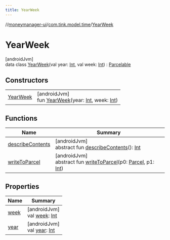 ```yaml
---
title: YearWeek
---
```

//[moneymanager-ui](../../../index.html)/[com.tink.model.time](../index.html)/[YearWeek](index.html)



# YearWeek



[androidJvm]\
data class [YearWeek](index.html)(val year: [Int](https://kotlinlang.org/api/latest/jvm/stdlib/kotlin/-int/index.html), val week: [Int](https://kotlinlang.org/api/latest/jvm/stdlib/kotlin/-int/index.html)) : [Parcelable](https://developer.android.com/reference/kotlin/android/os/Parcelable.html)



## Constructors


| | |
|---|---|
| [YearWeek](-year-week.html) | [androidJvm]<br>fun [YearWeek](-year-week.html)(year: [Int](https://kotlinlang.org/api/latest/jvm/stdlib/kotlin/-int/index.html), week: [Int](https://kotlinlang.org/api/latest/jvm/stdlib/kotlin/-int/index.html)) |


## Functions


| Name | Summary |
|---|---|
| [describeContents](../../com.tink.service.provider/-provider-filter/index.html#-1578325224%2FFunctions%2F1000845458) | [androidJvm]<br>abstract fun [describeContents](../../com.tink.service.provider/-provider-filter/index.html#-1578325224%2FFunctions%2F1000845458)(): [Int](https://kotlinlang.org/api/latest/jvm/stdlib/kotlin/-int/index.html) |
| [writeToParcel](../../com.tink.service.provider/-provider-filter/index.html#-1754457655%2FFunctions%2F1000845458) | [androidJvm]<br>abstract fun [writeToParcel](../../com.tink.service.provider/-provider-filter/index.html#-1754457655%2FFunctions%2F1000845458)(p0: [Parcel](https://developer.android.com/reference/kotlin/android/os/Parcel.html), p1: [Int](https://kotlinlang.org/api/latest/jvm/stdlib/kotlin/-int/index.html)) |


## Properties


| Name | Summary |
|---|---|
| [week](week.html) | [androidJvm]<br>val [week](week.html): [Int](https://kotlinlang.org/api/latest/jvm/stdlib/kotlin/-int/index.html) |
| [year](year.html) | [androidJvm]<br>val [year](year.html): [Int](https://kotlinlang.org/api/latest/jvm/stdlib/kotlin/-int/index.html) |

